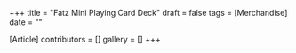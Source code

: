 +++
title = "Fatz Mini Playing Card Deck"
draft = false
tags = [Merchandise]
date = ""

[Article]
contributors = []
gallery = []
+++